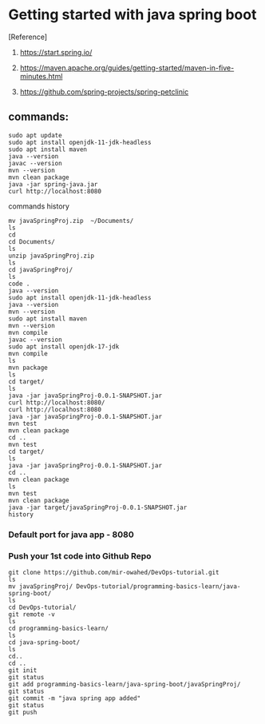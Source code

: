 # Getting started with java spring boot
[Reference]
1. <https://start.spring.io/>

2. <https://maven.apache.org/guides/getting-started/maven-in-five-minutes.html>
   
3. <https://github.com/spring-projects/spring-petclinic>

## commands:
```
sudo apt update
sudo apt install openjdk-11-jdk-headless
sudo apt install maven
java --version
javac --version
mvn --version
mvn clean package
java -jar spring-java.jar
curl http://localhost:8080
```
commands history
```
mv javaSpringProj.zip  ~/Documents/
ls
cd 
cd Documents/
ls
unzip javaSpringProj.zip 
ls
cd javaSpringProj/
ls
code .
java --version
sudo apt install openjdk-11-jdk-headless
java --version
mvn --version
sudo apt install maven
mvn --version
mvn compile
javac --version
sudo apt install openjdk-17-jdk
mvn compile
ls
mvn package
ls
cd target/
ls
java -jar javaSpringProj-0.0.1-SNAPSHOT.jar 
curl http://localhost:8080/
curl http://localhost:8080
java -jar javaSpringProj-0.0.1-SNAPSHOT.jar 
mvn test
mvn clean package
cd ..
mvn test
cd target/
ls
java -jar javaSpringProj-0.0.1-SNAPSHOT.jar 
cd ..
mvn clean package
ls
mvn test
mvn clean package
java -jar target/javaSpringProj-0.0.1-SNAPSHOT.jar 
history
```
### Default port for java app - 8080

### Push your 1st code into Github Repo
```
git clone https://github.com/mir-owahed/DevOps-tutorial.git
ls
mv javaSpringProj/ DevOps-tutorial/programming-basics-learn/java-spring-boot/
ls
cd DevOps-tutorial/
git remote -v
ls
cd programming-basics-learn/
ls
cd java-spring-boot/
ls
cd..
cd ..
git init
git status
git add programming-basics-learn/java-spring-boot/javaSpringProj/
git status
git commit -m "java spring app added"
git status
git push
```
